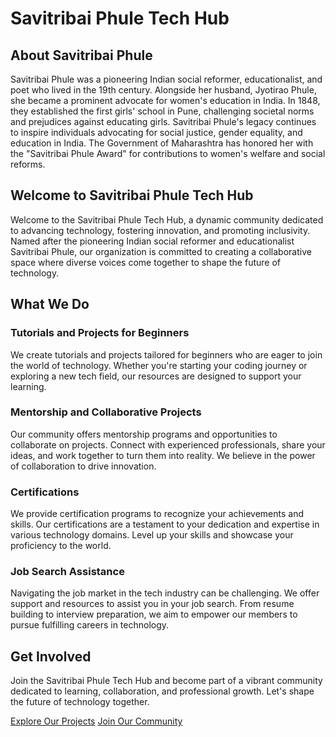 # Savitribai Phule Tech Hub

## About Savitribai Phule

Savitribai Phule was a pioneering Indian social reformer, educationalist, and poet who lived in the 19th century. Alongside her husband, Jyotirao Phule, she became a prominent advocate for women's education in India. In 1848, they established the first girls' school in Pune, challenging societal norms and prejudices against educating girls. Savitribai Phule's legacy continues to inspire individuals advocating for social justice, gender equality, and education in India. The Government of Maharashtra has honored her with the "Savitribai Phule Award" for contributions to women's welfare and social reforms.

## Welcome to Savitribai Phule Tech Hub

Welcome to the Savitribai Phule Tech Hub, a dynamic community dedicated to advancing technology, fostering innovation, and promoting inclusivity. Named after the pioneering Indian social reformer and educationalist Savitribai Phule, our organization is committed to creating a collaborative space where diverse voices come together to shape the future of technology.

## What We Do

### Tutorials and Projects for Beginners
We create tutorials and projects tailored for beginners who are eager to join the world of technology. Whether you're starting your coding journey or exploring a new tech field, our resources are designed to support your learning.

### Mentorship and Collaborative Projects
Our community offers mentorship programs and opportunities to collaborate on projects. Connect with experienced professionals, share your ideas, and work together to turn them into reality. We believe in the power of collaboration to drive innovation.

### Certifications
We provide certification programs to recognize your achievements and skills. Our certifications are a testament to your dedication and expertise in various technology domains. Level up your skills and showcase your proficiency to the world.

### Job Search Assistance
Navigating the job market in the tech industry can be challenging. We offer support and resources to assist you in your job search. From resume building to interview preparation, we aim to empower our members to pursue fulfilling careers in technology.

## Get Involved

Join the Savitribai Phule Tech Hub and become part of a vibrant community dedicated to learning, collaboration, and professional growth. Let's shape the future of technology together.

[Explore Our Projects](link_to_projects)
[Join Our Community](link_to_community)

